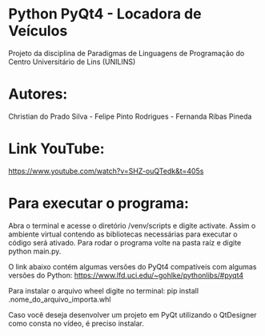 # Python PyQt4 - Locadora de Veículos

Projeto da disciplina de Paradigmas de Linguagens de Programação do Centro Universitário de Lins (UNILINS)

# Autores:

Christian do Prado Silva - Felipe Pinto Rodrigues - Fernanda Ribas Pineda

# Link YouTube:

https://www.youtube.com/watch?v=SHZ-ouQTedk&t=405s

# Para executar o programa:

Abra o terminal e acesse o diretório /venv/scripts e digite activate. Assim o ambiente virtual contendo as bibliotecas necessárias para executar o código será ativado.
Para rodar o programa volte na pasta raíz e digite python main.py.

O link abaixo contém algumas versões do PyQt4 compatíveis com algumas versões do Python:
https://www.lfd.uci.edu/~gohlke/pythonlibs/#pyqt4

Para instalar o arquivo wheel digite no terminal:
pip install \.nome_do_arquivo_importa.whl

Caso você deseja desenvolver um projeto em PyQt utilizando o QtDesigner como consta no vídeo, é preciso instalar.


